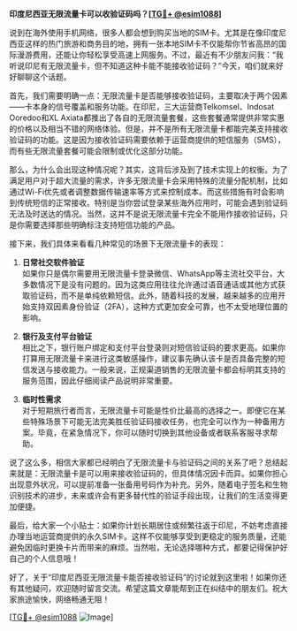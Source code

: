 **印度尼西亚无限流量卡可以收验证码吗？[[TG💪+ @esim1088](https://t.me/s/esim1088)]**

说到在海外使用手机网络，很多人都会想到购买当地的SIM卡。尤其是在像印度尼西亚这样的热门旅游和商务目的地，拥有一张本地SIM卡不仅能帮你节省高昂的国际漫游费用，还能让你轻松享受高速上网服务。不过，最近有不少朋友问我：“我听说印尼有无限流量卡，但不知道这种卡能不能接收验证码？”今天，咱们就来好好聊聊这个话题。

首先，我们需要明确一点：无限流量卡是否能够接收验证码，主要取决于两个因素——卡本身的信号覆盖和服务功能。在印尼，三大运营商Telkomsel、Indosat Ooredoo和XL Axiata都推出了各自的无限流量套餐，这些套餐通常提供非常实惠的价格以及相当不错的网络体验。但是，并不是所有无限流量卡都能完美支持接收验证码的功能。这是因为接收验证码需要依赖于运营商提供的短信服务（SMS），而有些无限流量套餐可能会限制或优化这部分功能。

那么，为什么会出现这种情况呢？其实，这背后涉及到了技术实现上的权衡。为了满足用户对于超大流量的需求，许多无限流量卡会采用特殊的流量分配机制，比如通过Wi-Fi优先或者调整数据传输速率等方式来控制成本。而这些措施有时会影响到传统短信的正常接收。特别是当你尝试登录某些海外应用时，可能会遇到验证码无法及时送达的情况。当然，这并不是说无限流量卡完全不能用作接收验证码，只是你需要选择那些明确标注支持短信功能的产品。

接下来，我们具体来看看几种常见的场景下无限流量卡的表现：

1. **日常社交软件验证**  
如果你只是偶尔需要用无限流量卡登录微信、WhatsApp等主流社交平台，大多数情况下是没有问题的。因为这类应用往往允许通过语音通话或其他方式获取验证码，而不是单纯依赖短信。此外，随着科技的发展，越来越多的应用开始支持双因素身份验证（2FA），这种方式更加安全可靠，也不太受地理位置的影响。

2. **银行及支付平台验证**  
相比之下，银行账户绑定和支付平台登录则对短信验证码的要求更高。如果你打算用无限流量卡来进行这类敏感操作，建议事先确认该卡是否具备完整的短信发送与接收能力。一般来说，正规渠道销售的无限流量卡都会标明其支持的服务范围，因此仔细阅读产品说明非常重要。

3. **临时性需求**  
对于短期旅行者而言，无限流量卡可能是性价比最高的选择之一。即便它在某些特殊场景下可能无法完美胜任验证码接收任务，也完全可以作为一种备用方案。毕竟，在紧急情况下，你可以随时切换到其他设备或者联系客服寻求帮助。

说了这么多，相信大家都已经明白了无限流量卡与验证码之间的关系了吧？总结起来就是：无限流量卡是可以用来接收验证码的，但具体情况因卡而异。如果你担心出现意外状况，可以提前准备一张备用号码作为补充。另外，随着电子签名和生物识别技术的进步，未来或许会有更多替代性的验证手段出现，让我们的生活变得更加便捷。

最后，给大家一个小贴士：如果你计划长期居住或频繁往返于印尼，不妨考虑直接办理当地运营商提供的永久SIM卡。这样不仅能够享受到更稳定的服务质量，还能避免因临时更换卡片而带来的麻烦。当然啦，无论选择哪种方式，都要记得保护好自己的个人信息哦！

好了，关于“印度尼西亚无限流量卡能否接收验证码”的讨论就到这里啦！如果你还有其他疑问，欢迎随时留言交流。希望这篇文章能帮到正在纠结中的朋友们。祝大家旅途愉快，网络畅通无阻！

[[TG💪+ @esim1088](https://t.me/s/esim1088) ![Image](https://i.postimg.cc/4NQfJmqS/Snipaste-2025-05-13-00-14-12.png)]